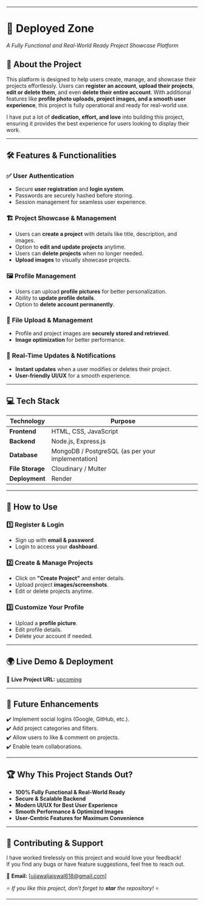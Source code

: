 

---

# 🚀 **Deployed Zone**  
_A Fully Functional and Real-World Ready Project Showcase Platform_

## 🌟 **About the Project**  
This platform is designed to help users create, manage, and showcase their projects effortlessly. Users can **register an account**, **upload their projects**, **edit or delete them**, and even **delete their entire account**. With additional features like **profile photo uploads, project images, and a smooth user experience**, this project is fully operational and ready for real-world use.  

I have put a lot of **dedication, effort, and love** into building this project, ensuring it provides the best experience for users looking to display their work.  

---

## 🛠️ **Features & Functionalities**  

### ✅ **User Authentication**  
- Secure **user registration** and **login system**.  
- Passwords are securely hashed before storing.  
- Session management for seamless user experience.  

### 🏗️ **Project Showcase & Management**  
- Users can **create a project** with details like title, description, and images.  
- Option to **edit and update projects** anytime.  
- Users can **delete projects** when no longer needed.  
- **Upload images** to visually showcase projects.  

### 🖼️ **Profile Management**  
- Users can upload **profile pictures** for better personalization.  
- Ability to **update profile details**.  
- Option to **delete account permanently**.  

### 📂 **File Upload & Management**  
- Profile and project images are **securely stored and retrieved**.  
- **Image optimization** for better performance.  

### 🔄 **Real-Time Updates & Notifications**  
- **Instant updates** when a user modifies or deletes their project.  
- **User-friendly UI/UX** for a smooth experience.  

---

## 💻 **Tech Stack**  

| Technology | Purpose |
|------------|---------|
| **Frontend**  | HTML, CSS, JavaScript |
| **Backend**   | Node.js, Express.js |
| **Database**  | MongoDB / PostgreSQL (as per your implementation) |
| **File Storage** | Cloudinary / Multer |
| **Deployment** | Render |

---

## 📌 **How to Use**  

### 1️⃣ **Register & Login**  
- Sign up with **email & password**.  
- Login to access your **dashboard**.  

### 2️⃣ **Create & Manage Projects**  
- Click on **"Create Project"** and enter details.  
- Upload project **images/screenshots**.  
- Edit or delete projects anytime.  

### 3️⃣ **Customize Your Profile**  
- Upload a **profile picture**.  
- Edit profile details.  
- Delete your account if needed.  

---

## 🌍 **Live Demo & Deployment**  
🔗 **Live Project URL:** [upcoming](#)  

---

## 🎯 **Future Enhancements**  
✔️ Implement social logins (Google, GitHub, etc.).  
✔️ Add project categories and filters.  
✔️ Allow users to like & comment on projects.  
✔️ Enable team collaborations.  

---

## 🏆 **Why This Project Stands Out?**  
- **100% Fully Functional & Real-World Ready**  
- **Secure & Scalable Backend**  
- **Modern UI/UX for Best User Experience**  
- **Smooth Performance & Optimized Images**  
- **User-Centric Features for Maximum Convenience**  

---

## 📢 **Contributing & Support**  
I have worked tirelessly on this project and would love your feedback!  
If you find any bugs or have feature suggestions, feel free to reach out.  

📩 **Email:** [ujjawaljaiswal618@gmail.com]  

⭐ _If you like this project, don’t forget to **star** the repository!_ ⭐  

---